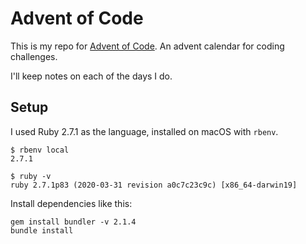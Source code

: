 # Advent of Code

This is my repo for [Advent of Code](https://adventofcode.com/). An advent calendar for coding challenges.

I'll keep notes on each of the days I do.

## Setup

I used Ruby 2.7.1 as the language, installed on macOS with `rbenv`.

```
$ rbenv local
2.7.1

$ ruby -v
ruby 2.7.1p83 (2020-03-31 revision a0c7c23c9c) [x86_64-darwin19]
```

Install dependencies like this:

```
gem install bundler -v 2.1.4
bundle install
```
